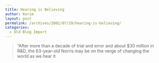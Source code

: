 ```yaml
---
title: Hearing is Believing
author: Kerim
layout: post
permalink: /archives/2002/07/29/hearing-is-believing/
categories:
  - Old Blog Import
---
```


>   &#8220;After more than a decade of trial and error and about $30 million in R&D, the 63-year-old Norris may be on the verge of changing the world as we hear it 
>   

>   
>  